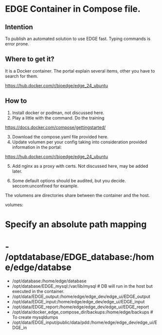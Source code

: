 # EDGE Container in Compose file.

## Intention

 To publish an automated solution to use EDGE fast.
 Typing commands is error prone.


## Where to get it?
It is a Docker container. The portal explain several items, other you have to search for them.

https://hub.docker.com/r/bioedge/edge_24_ubuntu


## How to

1. Install docker or podman, not discussed here.
2. Play a little with the command. Do the training

https://docs.docker.com/compose/gettingstarted/

3. Download the compose.yaml file provided here.
4. Update volumen per your config taking into consideration provided information in the portal:

https://hub.docker.com/r/bioedge/edge_24_ubuntu

5. Add nginx as a proxy with certs.
Not  discussed here, may be added later.

6. Some default options should be audited, but you decide.
seccom:unconfined for example.


The volumens are directories share between the container and the host.

volumes:
  # Specify an absolute path mapping
  # - /optdatabase/EDGE_database:/home/edge/databse
  - /opt/database:/home/edge/database
  - /opt/database/EDGE_mysql:/var/lib/mysql  # DB will run in the host but executed in the container.
  - /opt/data/EDGE_output:/home/edge/edge_dev/edge_ui/EDGE_output
  - /opt/data/EDGE_input:/home/edge/edge_dev/edge_ui/EDGE_input
  - /opt/data/EDGE_report:/home/edge/edge_dev/edge_ui/EDGE_report
  - /opt/data/docker_edge_compose_dir/backups:/home/edge/backups  # To create mysqldumps
  - /opt/data/EDGE_input/public/data/pdd:/home/edge/edge_dev/edge_ui/EDGE_in

